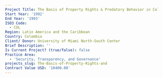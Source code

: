 ```yaml
---
Project Title: The Basis of Property Rights & Predatory Behavior in Colombia
Start Year: '1992'
End Year: '1993'
ISO3 Code:
  - COL
Region: Latin America and the Caribbean
Country: Colombia
Client/ Donor: University of Miami North-South Center
Brief Description: ''
Is Current Project? (true/false): false
Practice Area:
  - 'Security, Transparency, and Governance'
projects_slug: The-Basis-of-Property-Rights-and
Contract Value USD: '10400.00'
---
```

